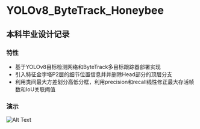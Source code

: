 # YOLOv8_ByteTrack_Honeybee
## 本科毕业设计记录
### 特性
- 基于YOLOv8目标检测网络和ByteTrack多目标跟踪器部署实现
- 引入特征金字塔P2层的细节位置信息并并删除Head部分的顶层分支
- 利用类间最大方差划分高低分框，利用precision和recall线性修正最大存活帧数和IoU关联阈值
### 演示
![Alt Text](track.gif)

